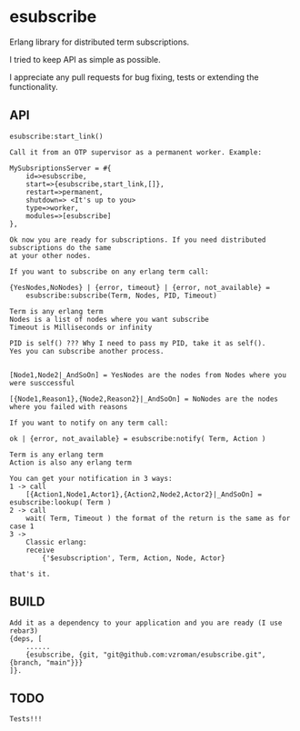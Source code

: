 # esubscribe
Erlang library for distributed term subscriptions.

I tried to keep API as simple as possible.

I appreciate any pull requests for bug fixing, tests or extending the functionality.

API
-----

    esubscribe:start_link()
    
    Call it from an OTP supervisor as a permanent worker. Example:
    
    MySubsriptionsServer = #{
        id=>esubscribe,
        start=>{esubscribe,start_link,[]},
        restart=>permanent,
        shutdown=> <It's up to you>
        type=>worker,
        modules=>[esubscribe]
    },
    
    Ok now you are ready for subscriptions. If you need distributed subscriptions do the same
    at your other nodes.
    
    If you want to subscribe on any erlang term call:
    
    {YesNodes,NoNodes} | {error, timeout} | {error, not_available} =  
        esubscribe:subscribe(Term, Nodes, PID, Timeout)

    Term is any erlang term
    Nodes is a list of nodes where you want subscribe
    Timeout is Milliseconds or infinity

    PID is self() ??? Why I need to pass my PID, take it as self(). 
    Yes you can subscribe another process.
    
    
    [Node1,Node2|_AndSoOn] = YesNodes are the nodes from Nodes where you were susccessful
    
    [{Node1,Reason1},{Node2,Reason2}|_AndSoOn] = NoNodes are the nodes where you failed with reasons
    
    If you want to notify on any term call:
    
    ok | {error, not_available} = esubscribe:notify( Term, Action )
    
    Term is any erlang term
    Action is also any erlang term

    You can get your notification in 3 ways:
    1 -> call 
        [{Action1,Node1,Actor1},{Action2,Node2,Actor2}|_AndSoOn] = esubscribe:lookup( Term ) 
    2 -> call
        wait( Term, Timeout ) the format of the return is the same as for case 1
    3 -> 
        Classic erlang:
        receive
            {'$esubscription', Term, Action, Node, Actor}

    that's it.
    
    
    
BUILD
-----
    Add it as a dependency to your application and you are ready (I use rebar3)
    {deps, [
        ......
        {esubscribe, {git, "git@github.com:vzroman/esubscribe.git", {branch, "main"}}}
    ]}.

TODO
-----
    Tests!!!
    